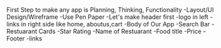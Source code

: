 First Step to make any app is Planning, Thinking, Functionality
-Layout/UI Design/Wireframe
-Use Pen Paper
-Let's make header first
   -logo in left
   -links in right side like home, aboutus,cart
   -Body of Our App
      -Search Bar
      -Restuarant Cards
         -Star Rating
         -Name of Restuarant
         -Food title
         -Price
   -Footer 
      -links
